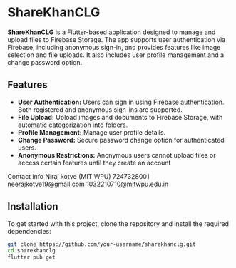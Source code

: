 # ShareKhanCLG

**ShareKhanCLG** is a Flutter-based application designed to manage and upload files to Firebase Storage. The app supports user authentication via Firebase, including anonymous sign-in, and provides features like image selection and file uploads. It also includes user profile management and a change password option.



## Features

- **User Authentication:** Users can sign in using Firebase authentication. Both registered and anonymous sign-ins are supported.
- **File Upload:** Upload images and documents to Firebase Storage, with automatic categorization into folders.
- **Profile Management:** Manage user profile details.
- **Change Password:** Secure password change option for authenticated users.
- **Anonymous Restrictions:** Anonymous users cannot upload files or access certain features until they create an account

Contact info
Niraj kotve (MIT WPU)
7247328001  
neerajkotve19@gmail.com
1032210710@mitwpu.edu.in

## Installation

To get started with this project, clone the repository and install the required dependencies:

```bash
git clone https://github.com/your-username/sharekhanclg.git
cd sharekhanclg
flutter pub get
